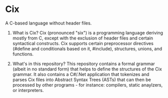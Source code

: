 Cix
===

A C-based language without header files.

1. What is Cix?
Cix (pronounced "six") is a programming language deriving mostly from C, except with the exclusion of header files and certain syntactical constructs. Cix supports certain preprocessor directives (#define and conditionals based on it, #include), structures, unions, and functions.

2. What's in this repository?
This repository contains a formal grammar (albeit in no standard form) that helps to define the structures of the Cix grammar. It also contains a C#/.Net application that tokenizes and parses Cix files into Abstract Syntax Trees (ASTs) that can then be processed by other programs - for instance: compilers, static anaylzers, or interpreters.
